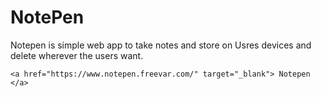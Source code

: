 # NotePen

Notepen is simple web app to take notes and store 
on Usres devices and delete wherever the users want.

    


    <a href="https://www.notepen.freevar.com/" target="_blank"> Notepen </a>
